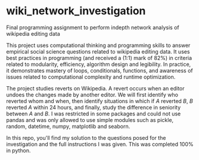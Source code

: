 # wiki_network_investigation
Final programming assignment to perform indepth network analysis of wikipedia editing data

This project uses computational thinking and programming skills to answer empirical social science questions related to wikipedia editing data. It uses best practices in programming (and received a (1:1) mark of 82%) in criteria related to modularity, efficiency, algorithm design and legibility. In practice, it demonstrates mastery of loops, conditionals, functions, and awareness of issues related to computational complexity and runtime optimization.   

The project studies reverts on Wikipedia. A revert occurs when an editor undoes the changes made by another editor. We will first identify who reverted whom and when, then identify situations in which if $A$ reverted $B$, $B$ reverted $A$ within 24 hours, and finally, study the difference in seniority between $A$ and $B$. I was restricted in some packages and could not use pandas and was only allowed to use simple modules such as pickle, random, datetime, numpy, matplotlib and seaborn. 

In this repo, you'll find my solution to the questions posed for the investigation and the full instructions I was given. This was completed 100% in python. 

